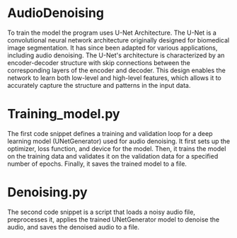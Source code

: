 # AudioDenoising

To train the model the program uses U-Net Architecture.
The U-Net is a convolutional neural network architecture originally designed for biomedical image segmentation. It has since been adapted for various applications, including audio denoising. The U-Net's architecture is characterized by an encoder-decoder structure with skip connections between the corresponding layers of the encoder and decoder. This design enables the network to learn both low-level and high-level features, which allows it to accurately capture the structure and patterns in the input data.

# Training_model.py
The first code snippet defines a training and validation loop for a deep learning model (UNetGenerator) used for audio denoising. It first sets up the optimizer, loss function, and device for the model. Then, it trains the model on the training data and validates it on the validation data for a specified number of epochs. Finally, it saves the trained model to a file.

# Denoising.py
The second code snippet is a script that loads a noisy audio file, preprocesses it, applies the trained UNetGenerator model to denoise the audio, and saves the denoised audio to a file. 
